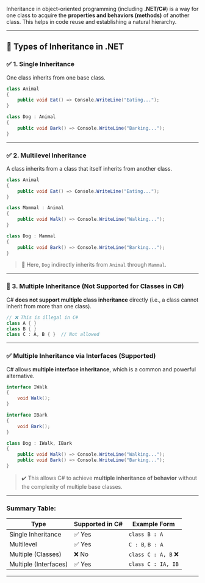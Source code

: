 Inheritance in object-oriented programming (including **.NET/C#**) is a way for one class to acquire the **properties and behaviors (methods)** of another class. This helps in code reuse and establishing a natural hierarchy.

---

## 🔹 Types of Inheritance in .NET

### ✅ 1. **Single Inheritance**

One class inherits from one base class.

```csharp
class Animal
{
    public void Eat() => Console.WriteLine("Eating...");
}

class Dog : Animal
{
    public void Bark() => Console.WriteLine("Barking...");
}
```

---

### ✅ 2. **Multilevel Inheritance**

A class inherits from a class that itself inherits from another class.

```csharp
class Animal
{
    public void Eat() => Console.WriteLine("Eating...");
}

class Mammal : Animal
{
    public void Walk() => Console.WriteLine("Walking...");
}

class Dog : Mammal
{
    public void Bark() => Console.WriteLine("Barking...");
}
```

> 🔸 Here, `Dog` indirectly inherits from `Animal` through `Mammal`.

---

### 🚫 3. **Multiple Inheritance (Not Supported for Classes in C#)**

C# **does not support multiple class inheritance** directly (i.e., a class cannot inherit from more than one class).

```csharp
// ❌ This is illegal in C#
class A { }
class B { }
class C : A, B { }  // Not allowed
```

---

### ✅ Multiple Inheritance via Interfaces (Supported)

C# allows **multiple interface inheritance**, which is a common and powerful alternative.

```csharp
interface IWalk
{
    void Walk();
}

interface IBark
{
    void Bark();
}

class Dog : IWalk, IBark
{
    public void Walk() => Console.WriteLine("Walking...");
    public void Bark() => Console.WriteLine("Barking...");
}
```

> ✔️ This allows C# to achieve **multiple inheritance of behavior** without the complexity of multiple base classes.

---

### Summary Table:

| Type                  | Supported in C# | Example Form       |
| --------------------- | --------------- | ------------------ |
| Single Inheritance    | ✅ Yes           | `class B : A`      |
| Multilevel            | ✅ Yes           | `C : B`, `B : A`   |
| Multiple (Classes)    | ❌ No            | `class C : A, B` ❌ |
| Multiple (Interfaces) | ✅ Yes           | `class C : IA, IB` |

---
